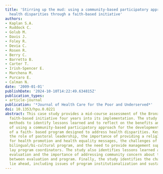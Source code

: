 ```yaml
---
title: 'Stirring up the mud: using a community-based participatory approach to address
  health disparities through a faith-based initiative'
authors:
- Kaplan S.A.
- Ruddock C.
- Golub M.
- Davis J.
- Foley R.
- Devia C.
- Rosen R.
- Berry C.
- Barretto B.
- Carter T.
- Irish-Spencer E.
- Marchena M.
- Purcaro E.
- Calman N.
date: '2009-01-01'
publishDate: '2024-10-10T14:22:49.634815Z'
publication_types:
- article-journal
publication: '*Journal of Health Care for the Poor and Underserved*'
doi: 10.1353/hpu.0.0221
abstract: This case study provides a mid-course assessment of the Bronx Health REACH
  faith-based initiative four years into its implementation. The study uses qualitative
  methods to identify lessons learned and to reflect on the benefits and challenges
  of using a community-based participatory approach for the development and evaluation
  of a faith- based program designed to address health disparities. Key findings concern
  the role of pastoral leadership, the importance of providing a religious context
  for health promotion and health equality messages, the challenges of creating a
  bilingual/bi-cultural program, and the need to provide management support to the
  lay program coordinators. The study also identifies lessons learned about community-based
  evaluation and the importance of addressing community concern about the balance
  between evaluation and program. Finally, the study identifies the challenges that
  lie ahead, including issues of program institutionalization and sustainability.
---
```

